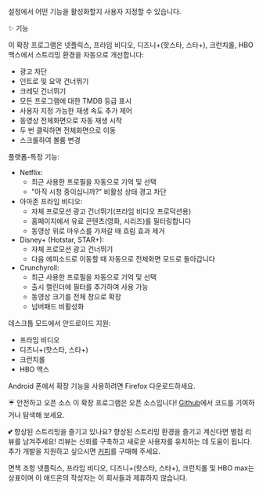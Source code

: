설정에서 어떤 기능을 활성화할지 사용자 지정할 수 있습니다.

✨ 기능

이 확장 프로그램은 넷플릭스, 프라임 비디오, 디즈니+(핫스타, 스타+), 크런치롤, HBO 맥스에서 스트리밍 환경을 자동으로 개선합니다:
<ul>
<li>광고 차단</li>
<li>인트로 및 요약 건너뛰기</li>
<li>크레딧 건너뛰기</li>
<li>모든 프로그램에 대한 TMDB 등급 표시</li>
<li>사용자 지정 가능한 재생 속도 추가 제어</li>
<li>동영상 전체화면으로 자동 재생 시작</li>
<li>두 번 클릭하면 전체화면으로 이동</li>
<li>스크롤하여 볼륨 변경</li>
</ul>

플랫폼-특정 기능:
<ul>
<li>Netflix:
  <ul>
    <li>최근 사용한 프로필을 자동으로 기억 및 선택</li>
    <li>"아직 시청 중이십니까?" 비활성 상태 경고 차단</li>
  </ul>
</li>

<li>아마존 프라임 비디오:
  <ul>
    <li>자체 프로모션 광고 건너뛰기(프라임 비디오 프로덕션용)</li>
    <li>홈페이지에서 유료 콘텐츠(영화, 시리즈)를 필터링합니다</li>
    <li>동영상 위로 마우스를 가져갈 때 흐림 효과 제거</li>
  </ul>
</li>

<li>Disney+ (Hotstar, STAR+):
  <ul>
    <li>자체 프로모션 광고 건너뛰기</li>
    <li>다음 에피소드로 이동할 때 자동으로 전체화면 모드로 돌아갑니다</li>
  </ul>
</li>

<li>Crunchyroll:
  <ul>
    <li>최근 사용한 프로필을 자동으로 기억 및 선택</li>
    <li>출시 캘린더에 필터를 추가하여 사용 가능</li>
    <li>동영상 크기를 전체 창으로 확장</li>
    <li>넘버패드 비활성화</li>
  </ul>
</li>
</ul>

데스크톱 모드에서 안드로이드 지원:
<ul>
<li>프라임 비디오</li>
<li>디즈니+(핫스타, 스타+)</li>
<li>크런치롤</li>
<li>HBO 맥스</li>
</ul>
Android 폰에서 확장 기능을 사용하려면 Firefox 다운로드하세요.

☔ 안전하고 오픈 소스
이 확장 프로그램은 오픈 소스입니다! <a href="https://github.com/Dreamlinerm/Netflix-Prime-Auto-Skip" target="_blank">Github</a>에서 코드를 기여하거나 탐색해 보세요.

💕 향상된 스트리밍을 즐기고 있나요? 
향상된 스트리밍 환경을 즐기고 계신다면 별점 리뷰를 남겨주세요! 리뷰는 신뢰를 구축하고 새로운 사용자를 유치하는 데 도움이 됩니다.
추가 개발을 지원하고 싶으시면 <a href='https://github.com/sponsors/Dreamlinerm' target='_blank'>커피</a>를 구매해 주세요.

면책 조항
넷플릭스, 프라임 비디오, 디즈니+(핫스타, 스타+), 크런치롤 및 HBO max는 상표이며 이 애드온의 작성자는 이 회사들과 제휴하지 않습니다.